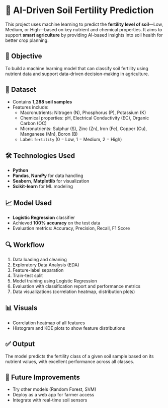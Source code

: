 # 🌾 AI-Driven Soil Fertility Prediction

This project uses machine learning to predict the **fertility level of soil**—Low, Medium, or High—based on key nutrient and chemical properties. It aims to support **smart agriculture** by providing AI-based insights into soil health for better crop planning.

## 📌 Objective

To build a machine learning model that can classify soil fertility using nutrient data and support data-driven decision-making in agriculture.

## 🧪 Dataset

- Contains **1,288 soil samples**
- Features include:
  - Macronutrients: Nitrogen (N), Phosphorus (P), Potassium (K)
  - Chemical properties: pH, Electrical Conductivity (EC), Organic Carbon (OC)
  - Micronutrients: Sulphur (S), Zinc (Zn), Iron (Fe), Copper (Cu), Manganese (Mn), Boron (B)
  - Label: `fertility` (0 = Low, 1 = Medium, 2 = High)

## 🛠️ Technologies Used

- **Python**
- **Pandas**, **NumPy** for data handling
- **Seaborn**, **Matplotlib** for visualization
- **Scikit-learn** for ML modeling

## 📈 Model Used

- **Logistic Regression** classifier
- Achieved **100% accuracy** on the test data
- Evaluation metrics: Accuracy, Precision, Recall, F1 Score

## 🔍 Workflow

1. Data loading and cleaning
2. Exploratory Data Analysis (EDA)
3. Feature-label separation
4. Train-test split
5. Model training using Logistic Regression
6. Evaluation with classification report and performance metrics
7. Data visualizations (correlation heatmap, distribution plots)

## 📊 Visuals

- Correlation heatmap of all features
- Histogram and KDE plots to show feature distributions

## ✅ Output

The model predicts the fertility class of a given soil sample based on its nutrient values, with excellent performance across all classes.

## 🚀 Future Improvements

- Try other models (Random Forest, SVM)
- Deploy as a web app for farmer access
- Integrate with real-time soil sensors


